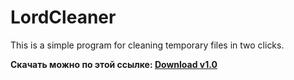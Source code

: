 # LordCleaner
This is a simple program for cleaning temporary files in two clicks.


**Скачать можно по этой ссылке: [Download v1.0](https://github.com/LORD-ME-CODE/LordCleaner)**
